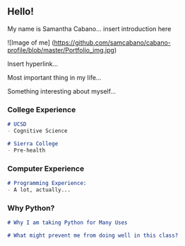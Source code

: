 ## Hello!

My name is Samantha Cabano... insert introduction here

![Image of me]
(https://github.com/samcabano/cabano-profile/blob/master/Portfolio_img.jpg)

Insert hyperlink...

Most important thing in my life...

Something interesting about myself...

### College Experience

```markdown
# UCSD
- Cognitive Science

# Sierra College
- Pre-health
```

### Computer Experience

```markdown
# Programming Experience:
- A lot, actually...
```

### Why Python?

```markdown
# Why I am taking Python for Many Uses

# What might prevent me from doing well in this class?

```
